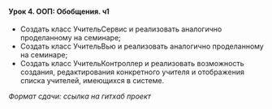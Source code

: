 #### Урок 4. ООП: Обобщения. ч1

* Создать класс УчительСервис и реализовать аналогично проделанному на семинаре;
* Создать класс УчительВью и реализовать аналогично проделанному на семинаре;
* Создать класс УчительКонтроллер и реализовать возможность создания, редактирования 
конкретного учителя и отображения списка учителей, имеющихся в системе.
  
_Формат сдачи: ссылка на гитхаб проект_